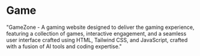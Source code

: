# Game
"GameZone - A gaming website designed to deliver the gaming experience, featuring  a collection of games, interactive engagement, and a seamless user interface crafted using HTML, Tailwind CSS, and JavaScript, crafted with a fusion of AI tools and coding expertise."
